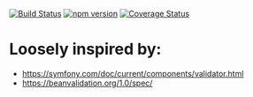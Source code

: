 [![Build Status](https://travis-ci.org/stopsopa/validator.svg?branch=v0.0.47)](https://travis-ci.org/stopsopa/validator)
[![npm version](https://badge.fury.io/js/%40stopsopa%2Fvalidator.svg)](https://badge.fury.io/js/%40stopsopa%2Fvalidator)
[![Coverage Status](https://coveralls.io/repos/github/stopsopa/validator/badge.svg?branch=v0.0.47)](https://coveralls.io/github/stopsopa/validator?branch=v0.0.47)

# Loosely inspired by:
- https://symfony.com/doc/current/components/validator.html
- https://beanvalidation.org/1.0/spec/


